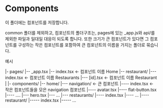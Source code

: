 # Components

이 폴더에는 컴포넌트를 저장합니다.

common 폴더를 제외하고, 컴포넌트의 폴더구조는, pages에 있는 _app.js와 api/를 제외한 파일과 일대일 대응이 되도록 합니다.
또한 크기가 큰 컴포넌트가 있다면 그 컴포넌트를 구성하는 작은 컴포넌트를 포함하여 큰 컴포넌트의 이름을 가지는 폴더로 묶습니다.

예시

|- pages/
|-- _app.tsx
|-- index.tsx <- 컴포넌트 이름 Home
|-- restaurant/
|--- index.tsx <- 컴포넌트 이름 Restaurants
|--- [id].tsx <- 컴포넌트 이름 Restaurant
|
|- components/
|-- home/
|--- navigation/ <- 큰 컴포넌트
|---- index.tsx <- 작은 컴포넌트들을 모은 navigation 컴포넌트
|---- avatar.tsx
|---- flat-button.tsx
|---- ....
|--- hero.tsx
|--- ...
|--- restaurants/
|---- index.tsx
|---- ...
|---- restaurant/
|----- index.tsx
|----- ...
